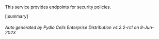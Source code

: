 






This service provides endpoints for security policies.

[:summary]

###### Auto generated by Pydio Cells Enterprise Distribution v4.2.2-rc1 on 8-Jun-2023
